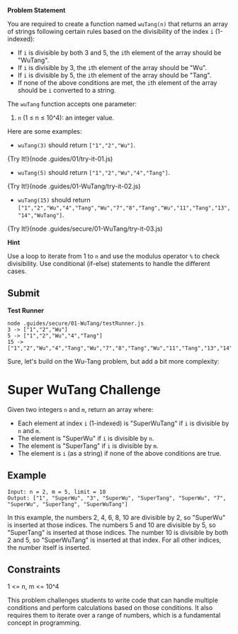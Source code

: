 **Problem Statement**

You are required to create a function named `wuTang(n)` that returns an array of strings following certain rules based on the divisibility of the index `i` (1-indexed):

- If `i` is divisible by both 3 and 5, the `i`th element of the array should be "WuTang".
- If `i` is divisible by 3, the `i`th element of the array should be "Wu".
- If `i` is divisible by 5, the `i`th element of the array should be "Tang".
- If none of the above conditions are met, the `i`th element of the array should be `i` converted to a string.

The `wuTang` function accepts one parameter:
1. `n` (1 ≤ n ≤ 10^4): an integer value.

Here are some examples:

- `wuTang(3)` should return `["1","2","Wu"]`.

{Try It!}(node .guides/01/try-it-01.js)

- `wuTang(5)` should return `["1","2","Wu","4","Tang"]`.

{Try It!}(node .guides/01-WuTang/try-it-02.js)

- `wuTang(15)` should return `["1","2","Wu","4","Tang","Wu","7","8","Tang","Wu","11","Tang","13","14","WuTang"]`.

{Try It!}(node .guides/secure/01-WuTang/try-it-03.js)

**Hint**

Use a loop to iterate from 1 to `n` and use the modulus operator `%` to check divisibility. Use conditional (if-else) statements to handle the different cases.

## Submit 

**Test Runner**
```
node .guides/secure/01-WuTang/testRunner.js
3 -> ["1","2","Wu"]
5 -> ["1","2","Wu","4","Tang"]
15 -> ["1","2","Wu","4","Tang","Wu","7","8","Tang","Wu","11","Tang","13","14","WuTang"]
```

Sure, let's build on the Wu-Tang problem, but add a bit more complexity:

# Super WuTang Challenge

Given two integers `n` and `m`, return an array where:

- Each element at index `i` (1-indexed) is "SuperWuTang" if `i` is divisible by `n` and `m`.
- The element is "SuperWu" if `i` is divisible by `n`.
- The element is "SuperTang" if `i` is divisible by `m`.
- The element is `i` (as a string) if none of the above conditions are true.

## Example 

```
Input: n = 2, m = 5, limit = 10
Output: ["1", "SuperWu", "3", "SuperWu", "SuperTang", "SuperWu", "7", "SuperWu", "SuperTang", "SuperWuTang"]
```

In this example, the numbers 2, 4, 6, 8, 10 are divisible by 2, so "SuperWu" is inserted at those indices. The numbers 5 and 10 are divisible by 5, so "SuperTang" is inserted at those indices. The number 10 is divisible by both 2 and 5, so "SuperWuTang" is inserted at that index. For all other indices, the number itself is inserted.

## Constraints

1 <= n, m <= 10^4

This problem challenges students to write code that can handle multiple conditions and perform calculations based on those conditions. It also requires them to iterate over a range of numbers, which is a fundamental concept in programming.